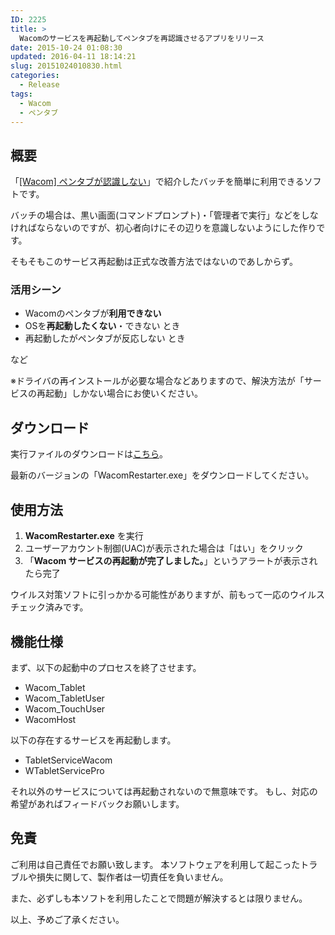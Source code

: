 ```yaml
---
ID: 2225
title: >
  Wacomのサービスを再起動してペンタブを再認識させるアプリをリリース
date: 2015-10-24 01:08:30
updated: 2016-04-11 18:14:21
slug: 20151024010830.html
categories:
  - Release
tags:
  - Wacom
  - ペンタブ
---
```


<!--more-->

<h2>概要</h2>
「<a href="https://b.0218.jp/20120917193032.html">[Wacom] ペンタブが認識しない</a>」で紹介したバッチを簡単に利用できるソフトです。

バッチの場合は、黒い画面(コマンドプロンプト)・「管理者で実行」などをしなければならないのですが、初心者向けにその辺りを意識しないようにした作りです。

そもそもこのサービス再起動は正式な改善方法ではないのであしからず。

<h3>活用シーン</h3>
<ul>
  <li>Wacomのペンタブが<b>利用できない</b></li>
  <li>OSを<b>再起動したくない</b>・できない とき</li>
  <li>再起動したがペンタブが反応しない とき</li>
</ul>
など

<span class="text-danger">※ドライバの再インストールが必要な場合などありますので、解決方法が「サービスの再起動」しかない場合にお使いください。</span>

<h2>ダウンロード</h2>
実行ファイルのダウンロードは<a href="https://github.com/hiro0218/wacom-service-restarter/releases">こちら</a>。

最新のバージョンの「WacomRestarter.exe」をダウンロードしてください。

<h2>使用方法</h2>
<ol>
  <li><b>WacomRestarter.exe</b> を実行</li>
  <li>ユーザーアカウント制御(UAC)が表示された場合は「はい」をクリック</li>
  <li>「<b>Wacom サービスの再起動が完了しました。</b>」というアラートが表示されたら完了</li>
</ol>

ウイルス対策ソフトに引っかかる可能性がありますが、前もって一応のウイルスチェック済みです。

<h2>機能仕様</h2>
まず、以下の起動中のプロセスを終了させます。
<ul>
<li>Wacom_Tablet
<li>Wacom_TabletUser
<li>Wacom_TouchUser
<li>WacomHost
</ul>

以下の存在するサービスを再起動します。

<ul>
<li>TabletServiceWacom
<li>WTabletServicePro
</ul>

それ以外のサービスについては再起動されないので無意味です。
もし、対応の希望があればフィードバックお願いします。

<h2>免責</h2>
<p class="c-alert is-danger">ご利用は自己責任でお願い致します。
本ソフトウェアを利用して起こったトラブルや損失に関して、製作者は一切責任を負いません。</p>
また、必ずしも本ソフトを利用したことで問題が解決するとは限りません。

以上、予めご了承ください。
